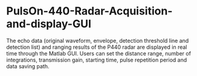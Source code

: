 # PulsOn-440-Radar-Acquisition-and-display-GUI
The echo data (original waveform, envelope, detection threshold line and detection list) and ranging results of the P440 radar are displayed in real time through the Matlab GUI. Users can set the distance range, number of integrations, transmission gain, starting time, pulse repetition period and data saving path.
